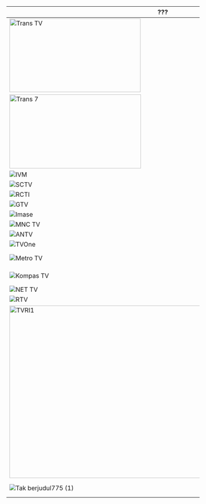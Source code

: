 ??? | ???
-- | --
<img width="342" height="192" alt="Trans TV" src="https://github.com/user-attachments/assets/c7112a49-67bc-4273-bb36-47161e685322" /> | Trans TV
<img width="343" height="193" alt="Trans 7" src="https://github.com/user-attachments/assets/52a6586c-00b6-475c-80a0-00af2af5bcdd" /> | Trans 7
![IVM](https://github.com/user-attachments/assets/053cd27d-4a0b-4b10-832e-07d275c49f22) | Indosiar
![SCTV](https://github.com/user-attachments/assets/e5fb8f63-02fe-4f5e-a00f-99e3acd51c51) | SCTV
![RCTI](https://github.com/user-attachments/assets/01246e3d-aaf7-4a96-839a-e7ee86c1c064) | RCTI
![GTV](https://github.com/user-attachments/assets/260831d5-ed11-44f8-b180-23309e30af16) | GTV
![[Imase](https://store.imase-official.com/cdn/shop/files/ogp_imase.png?v=1712642872)](https://store.imase-official.com/cdn/shop/files/ogp_imase.png?v=1712642872) | Imase
![MNC TV](https://github.com/user-attachments/assets/5332ec63-959a-4006-ad98-509ea497e483) | MNCTV
![ANTV](https://github.com/user-attachments/assets/1056a607-970d-462e-b44b-29bd0ab5f3dc) | ANTV
![TVOne](https://github.com/user-attachments/assets/4ee2932f-4c53-4ab1-b418-23c82886922c) | tvOne
![Metro TV](https://github.com/user-attachments/assets/4223c0eb-6d45-4a93-bf87-89dda734a8c8) | Metro TV
![Kompas TV](https://github.com/user-attachments/assets/d55a42b9-bda9-4b28-86ba-fed97a774398) | Kompas TV
![NET TV](https://github.com/user-attachments/assets/e577bfd1-c7c8-4eed-8835-079af3504236) | MDTV
![RTV](https://github.com/user-attachments/assets/3964179d-6ce5-49ee-855a-756cf05b9860) | RTV
<img width="800" height="450" alt="TVRI1" src="https://github.com/user-attachments/assets/ff593d92-9ba9-4c55-8ee1-01c851adf877" /> | TVRI Nasional
![Tak berjudul775 (1)](https://github.com/user-attachments/assets/fa3dc528-5b23-4a20-b831-b970102b63f5) | Morning Musume
